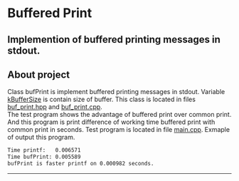 # Buffered Print
Implemention of buffered printing messages in stdout.
---
## About project
Class bufPrint is implement buffered printing messages in stdout. 
Variable [kBufferSize][kBufferSize] is contain size of buffer. 
This class is located in files [buf_print.hpp][buf_print.hpp] and [buf_print.cpp][buf_print.cpp]. <br/>
The test program shows the advantage of buffered print over common print. 
And this program is print difference of working time buffered print with common print in seconds. 
Test program is located in file [main.cpp][main.cpp].
Exmaple of output this program.
```bash
Time printf:   0.006571
Time bufPrint: 0.005589
bufPrint is faster printf on 0.000982 seconds.
```
---

[buf_print.hpp]: https://github.com/two-dimensional-array/buffered_print/blob/main/src/buf_print.hpp
[buf_print.cpp]: https://github.com/two-dimensional-array/buffered_print/blob/main/src/buf_print.cpp
[main.cpp]: https://github.com/two-dimensional-array/buffered_print/blob/main/src/main.cpp
[kBufferSize]: https://github.com/two-dimensional-array/buffered_print/blob/2f2f1915ebe9ab5340d0097f5381bfcb1b1dbc99/src/buf_print.hpp#L3
